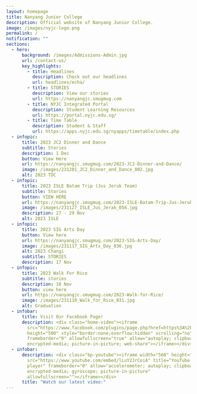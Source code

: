 ```yaml
---
layout: homepage
title: Nanyang Junior College
description: Official website of Nanyang Junior College.
image: /images/nyjc-logo.png
permalink: /
notification: ""
sections:
  - hero:
      background: /images/Admissions-Admin.jpg
      url: /contact-us/
      key_highlights:
        - title: Headlines
          description: Check out our headlines
          url: headlines/echa/
        - title: STORIES
          description: View our stories
          url: https://nanyangjc.smugmug.com
        - title: NYJC Integrated Portal
          description: Student Learning Resources
          url: https://portal.nyjc.edu.sg/
        - title: Time Table
          description: Student & Staff
          url: https://apps.nyjc.edu.sg/nyapps/timetable/index.php
  - infopic:
      title: 2023 JC2 Dinner and Dance
      subtitle: Stories
      description: 1 Dec
      button: View Here
      url: https://nanyangjc.smugmug.com/2023-JC2-Dinner-and-Dance/
      image: /images/231201_JC2_Dinner_and_Dance_002.jpg
      alt: 2023 TDC
  - infopic:
      title: 2023 ISLE Batam Trip (Jus Jeruk Team)
      subtitle: Stories
      button: VIEW HERE
      url: https://nanyangjc.smugmug.com/2023-ISLE-Batam-Trip-Jus-Jeruk-Team/
      image: /images/231127_ISLE_Jus_Jerak_056.jpg
      description: 27 - 29 Nov
      alt: 2023 ISLE
  - infopic:
      title: 2023 SIG Arts Day
      button: View here
      url: https://nanyangjc.smugmug.com/2023-SIG-Arts-Day/
      image: /images/231117_SIG_Arts_Day_036.jpg
      alt: 2023 Changi
      subtitle: STORIES
      description: 17 Nov
  - infopic:
      title: 2023 Walk For Rice
      subtitle: stories
      description: 10 Nov
      button: view here
      url: https://nanyangjc.smugmug.com/2023-Walk-for-Rice/
      image: /images/231110_Walk_for_Rice_031.jpg
      alt: Graduation
  - infobar:
      title: Visit Our Facebook Page!
      description: <div class="home-video"><iframe
        src="https://www.facebook.com/plugins/page.php?href=https%3A%2F%2Fwww.facebook.com%2FNanyangjc%2F&tabs=timeline&width=340&height=500&small_header=false&adapt_container_width=true&hide_cover=false&show_facepile=true&appId"
        height="500" style="border:none;overflow:hidden" scrolling="no"
        frameborder="0" allowfullscreen="true" allow="autoplay; clipboard-write;
        encrypted-media; picture-in-picture; web-share"></iframe></div>
  - infobar:
      description: <div class="bp-youtube"><iframe width="560" height="315"
        src="https://www.youtube.com/embed/lLuY2JrCeiA" title="YouTube video
        player" frameborder="0" allow="accelerometer; autoplay; clipboard-write;
        encrypted-media; gyroscope; picture-in-picture"
        allowfullscreen=""></iframe></div>
      title: "Watch our latest video:"
---
```


